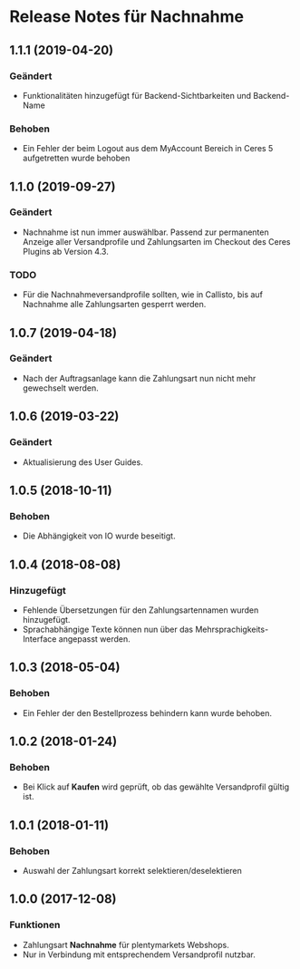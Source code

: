 # Release Notes für Nachnahme

## 1.1.1 (2019-04-20)
### Geändert
- Funktionalitäten hinzugefügt für Backend-Sichtbarkeiten und Backend-Name

### Behoben
- Ein Fehler der beim Logout aus dem MyAccount Bereich in Ceres 5 aufgetretten wurde behoben 

## 1.1.0 (2019-09-27)

### Geändert
- Nachnahme ist nun immer auswählbar. Passend zur permanenten Anzeige aller Versandprofile und Zahlungsarten im Checkout des Ceres Plugins ab Version 4.3.

### TODO
- Für die Nachnahmeversandprofile sollten, wie in Callisto, bis auf Nachnahme alle Zahlungsarten gesperrt werden.

## 1.0.7 (2019-04-18)

### Geändert
- Nach der Auftragsanlage kann die Zahlungsart nun nicht mehr gewechselt werden.

## 1.0.6 (2019-03-22)

### Geändert
- Aktualisierung des User Guides.

## 1.0.5 (2018-10-11)

### Behoben
- Die Abhängigkeit von IO wurde beseitigt.

## 1.0.4 (2018-08-08)

### Hinzugefügt
- Fehlende Übersetzungen für den Zahlungsartennamen wurden hinzugefügt.
- Sprachabhängige Texte können nun über das Mehrsprachigkeits-Interface angepasst werden.

## 1.0.3 (2018-05-04)

### Behoben
- Ein Fehler der den Bestellprozess behindern kann wurde behoben.

## 1.0.2 (2018-01-24)

### Behoben
- Bei Klick auf **Kaufen** wird geprüft, ob das gewählte Versandprofil gültig ist.

## 1.0.1 (2018-01-11)

### Behoben
- Auswahl der Zahlungsart korrekt selektieren/deselektieren

## 1.0.0 (2017-12-08)

### Funktionen
- Zahlungsart **Nachnahme** für plentymarkets Webshops.
- Nur in Verbindung mit entsprechendem Versandprofil nutzbar.
